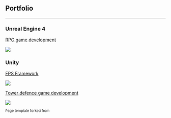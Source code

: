 ## Portfolio

---

### Unreal Engine 4

[RPG game development](https://github.com/alzuber/RPG-Unreal-Engine-4)

<img src="images/dummy_thumbnail.jpg?raw=true"/>

### Unity

[FPS Framework](https://github.com/alzuber/Android-FPS-Framework)

<img src="images/dummy_thumbnail.jpg?raw=true"/>

[Tower defence game development](https://github.com/alzuber/Obrana-tornjevima)

<img src="images/dummy_thumbnail.jpg?raw=true"/>

<p style="font-size:11px">Page template forked from </p>

